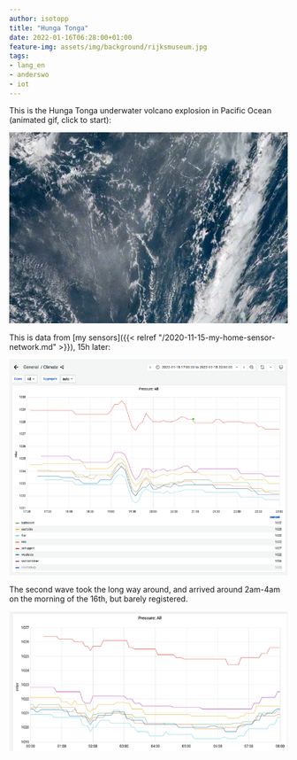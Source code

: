 ```yaml
---
author: isotopp
title: "Hunga Tonga"
date: 2022-01-16T06:28:00+01:00
feature-img: assets/img/background/rijksmuseum.jpg
tags:
- lang_en
- anderswo
- iot
---
```


This is the Hunga Tonga underwater volcano explosion in Pacific Ocean (animated gif, click to start):

![](/uploads/2022/01/hunga-tonga3.gif)

This is data from [my sensors]({{< relref "/2020-11-15-my-home-sensor-network.md" >}}), 15h later:

![](/uploads/2022/01/hunga-tonga.png)

The second wave took the long way around, and arrived around 2am-4am on the morning of the 16th, but barely registered.

![](/uploads/2022/01/hunga-tonga2.png)
